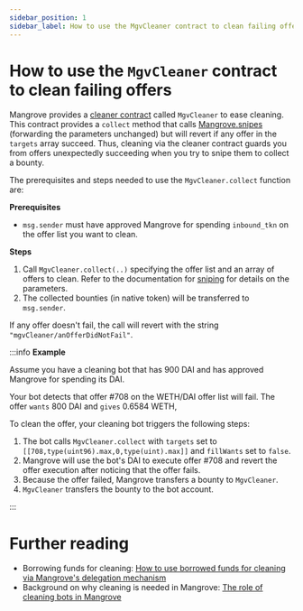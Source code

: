 ```yaml
---
sidebar_position: 1
sidebar_label: How to use the MgvCleaner contract to clean failing offers
---
```


# How to use the `MgvCleaner` contract to clean failing offers

Mangrove provides a [cleaner contract](/docs/contracts/technical-references/periphery/cleaner.md) called `MgvCleaner` to ease cleaning. This contract provides a `collect` method that calls [Mangrove.snipes](/docs/contracts/technical-references/taking-and-making-offers/taker-order/#offer-sniping) (forwarding the parameters unchanged) but will revert if any offer in the `targets` array succeed. Thus, cleaning via the cleaner contract guards you from offers unexpectedly succeeding when you try to snipe them to collect a bounty.

The prerequisites and steps needed to use the `MgvCleaner.collect` function are:

**Prerequisites**
- `msg.sender` must have approved Mangrove for spending `inbound_tkn` on the offer list you want to clean.

**Steps**
1. Call `MgvCleaner.collect(..)` specifying the offer list and an array of offers to clean. Refer to the documentation for [sniping](/docs/contracts/technical-references/taking-and-making-offers/taker-order/#offer-sniping) for details on the parameters.
2. The collected bounties (in native token) will be transferred to `msg.sender`.

If any offer doesn't fail, the call will revert with the string `"mgvCleaner/anOfferDidNotFail"`.


:::info **Example**

Assume you have a cleaning bot that has 900 DAI and has approved Mangrove for spending its DAI.

Your bot detects that offer #708 on the WETH/DAI offer list will fail. The offer `wants` 800 DAI and `gives` 0.6584 WETH,

To clean the offer, your cleaning bot triggers the following steps:

1. The bot calls `MgvCleaner.collect` with `targets` set to `[[708,type(uint96).max,0,type(uint).max]]` and `fillWants` set to `false`.
2. Mangrove will use the bot's DAI to execute offer #708 and revert the offer execution after noticing that the offer fails.
3. Because the offer failed, Mangrove transfers a bounty to `MgvCleaner`.
6. `MgvCleaner` transfers the bounty to the bot account.

:::


# Further reading

- Borrowing funds for cleaning: [How to use borrowed funds for cleaning via Mangrove's delegation mechanism](./use-delegation-to-borrow-funds-for-cleaning)
- Background on why cleaning is needed in Mangrove: [The role of cleaning bots in Mangrove](../background/the-role-of-cleaning-bots-in-mangrove.md)
